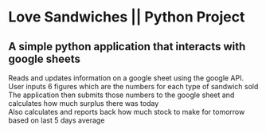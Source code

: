 # Love Sandwiches || Python Project

## A simple python application that interacts with google sheets

Reads and updates information on a google sheet using the google API.  
User inputs 6 figures which are the numbers for each type of sandwich sold  
The application then submits those numbers to the google sheet and calculates how much surplus there was today  
Also calculates and reports back how much stock to make for tomorrow based on last 5 days average  